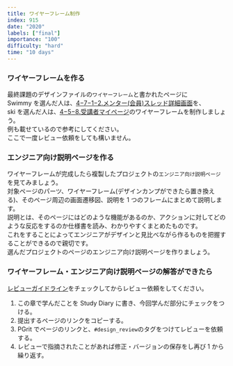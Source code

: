 ```yaml
---
title: ワイヤーフレーム制作
index: 915
date: "2020"
labels: ["final"]
importance: "100"
difficulty: "hard"
time: "10 days"
---
```


### ワイヤーフレームを作る

最終課題のデザインファイルの`ワイヤーフレーム`と書かれたページに  
Swimmy を選んだ人は、[4−7−1−2.メンター(会員)スレッド詳細画面](https://docs.google.com/document/d/1NoOVgS-BqW0Ettp0dQcbaPsVN8Bj4FbNIjFM4Zl6TyI/edit#heading=h.ynv0811otxag)を、  
ski を選んだ人は、[4−5−8.受講者マイページ](https://docs.google.com/document/d/1J-IS4ZAQcl91rUKKjJNXLZf44gyblkY-WneLKy4HpN4/edit#heading=h.6z89dblh1vhz)のワイヤーフレームを制作しましょう。  
例も載せているので参考にしてください。  
ここで一度レビュー依頼をしても構いません。

### エンジニア向け説明ページを作る

ワイヤーフレームが完成したら複製したプロジェクトの`エンジニア向け説明ページ`を見てみましょう。  
対象ページのパーツ、ワイヤーフレーム(デザインカンプができたら置き換える)、そのページ周辺の画面遷移図、説明を 1 つのフレームにまとめて説明します。  
説明とは、そのページにはどのような機能があるのか、アクションに対してどのような反応をするのか仕様書を読み、わかりやすくまとめたものです。  
これをすることによってエンジニアがデザインと見比べながら作るものを把握することができるので親切です。  
選んだプロジェクトのページのエンジニア向け説明ページを作りましょう。

### ワイヤーフレーム・エンジニア向け説明ページの解答ができたら

[レビューガイドライン](https://www.notion.so/shinonome-inc/29370338f6e14d3fb38e7e1dccd3a826)をチェックしてからレビュー依頼をしてください。

1. この章で学んだことを Study Diary に書き、今回学んだ部分にチェックをつける。
2. 提出するページのリンクをコピーする。
3. PGrit でページのリンクと、`#design_review`のタグをつけてレビューを依頼する。
4. レビューで指摘されたことがあれば修正・バージョンの保存をし再び 1 から繰り返す。
